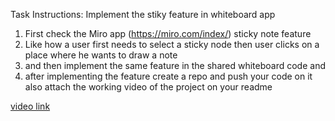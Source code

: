 Task Instructions: Implement the stiky feature in whiteboard app

1. First check the Miro app (https://miro.com/index/) sticky note feature 
2. Like how a user first needs to select a sticky node then user clicks on a place where he wants to draw a note 
3. and then implement the same feature in the shared whiteboard code and 
4. after implementing the feature create a repo and push your code on it also attach the working video of the project on your readme 

[video link](https://drive.google.com/file/d/1M13e1o8ONMeA4cUVHle61gxv2yg-gUME/view?usp=sharing)